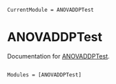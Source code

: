 ```@meta
CurrentModule = ANOVADDPTest
```

# ANOVADDPTest

Documentation for [ANOVADDPTest](https://github.com/igutierrezm/ANOVADDPTest.jl).

```@index
```

```@autodocs
Modules = [ANOVADDPTest]
```
